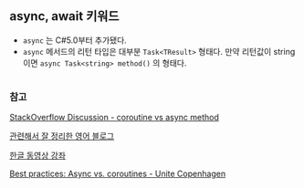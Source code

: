 ## async, await 키워드

- `async` 는 C#5.0부터 추가됐다.
- `async` 메서드의 리턴 타입은 대부분 `Task<TResult>`  형태다. 만약 리턴값이 string이면 `async Task<string> method()` 의 형태다.

```c#
```







### 참고

[StackOverflow Discussion - coroutine vs async method](https://forum.unity.com/threads/coroutine-vs-async-method.483746/)

[관련해서 잘 정리한 영어 블로그](http://www.stevevermeulen.com/index.php/2017/09/using-async-await-in-unity3d-2017/)

[한글 동영상 강좌](https://www.youtube.com/watch?v=IzTbKdL8w8Q&ab_channel=%EA%B0%90%EA%B7%A4%EC%98%A4%EB%A0%8C%EC%A7%80)

[Best practices: Async vs. coroutines - Unite Copenhagen](https://www.youtube.com/watch?v=7eKi6NKri6I&ab_channel=Unity)